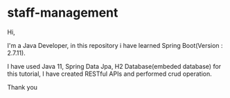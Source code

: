 # staff-management

Hi, 

I'm a Java Developer, in this repository i have learned Spring Boot(Version : 2.7.11).

I have used Java 11, Spring Data Jpa, H2 Database(embeded database) for this tutorial, I have created RESTful APIs and performed crud operation.

Thank you
